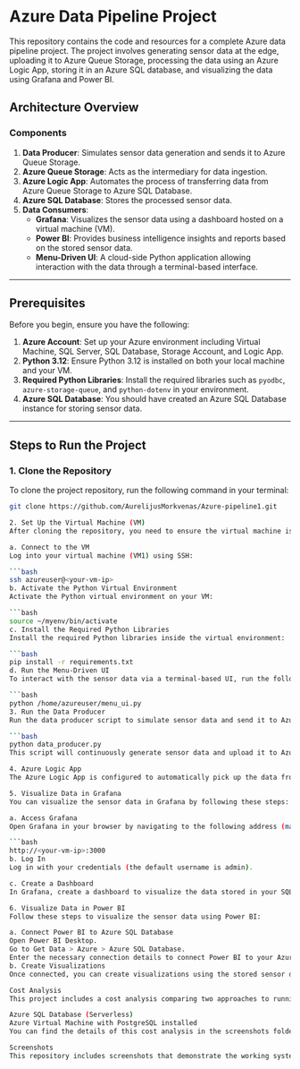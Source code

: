 # Azure Data Pipeline Project

This repository contains the code and resources for a complete Azure data pipeline project. The project involves generating sensor data at the edge, uploading it to Azure Queue Storage, processing the data using an Azure Logic App, storing it in an Azure SQL database, and visualizing the data using Grafana and Power BI.

## Architecture Overview

### Components

1. **Data Producer**: Simulates sensor data generation and sends it to Azure Queue Storage.
2. **Azure Queue Storage**: Acts as the intermediary for data ingestion.
3. **Azure Logic App**: Automates the process of transferring data from Azure Queue Storage to Azure SQL Database.
4. **Azure SQL Database**: Stores the processed sensor data.
5. **Data Consumers**:
   - **Grafana**: Visualizes the sensor data using a dashboard hosted on a virtual machine (VM).
   - **Power BI**: Provides business intelligence insights and reports based on the stored sensor data.
   - **Menu-Driven UI**: A cloud-side Python application allowing interaction with the data through a terminal-based interface.

---

## Prerequisites

Before you begin, ensure you have the following:

1. **Azure Account**: Set up your Azure environment including Virtual Machine, SQL Server, SQL Database, Storage Account, and Logic App.
2. **Python 3.12**: Ensure Python 3.12 is installed on both your local machine and your VM.
3. **Required Python Libraries**: Install the required libraries such as `pyodbc`, `azure-storage-queue`, and `python-dotenv` in your environment.
4. **Azure SQL Database**: You should have created an Azure SQL Database instance for storing sensor data.

---

## Steps to Run the Project

### 1. Clone the Repository

To clone the project repository, run the following command in your terminal:

```bash
git clone https://github.com/AurelijusMorkvenas/Azure-pipeline1.git

2. Set Up the Virtual Machine (VM)
After cloning the repository, you need to ensure the virtual machine is running and set up the necessary dependencies.

a. Connect to the VM
Log into your virtual machine (VM1) using SSH:

```bash
ssh azureuser@<your-vm-ip>
b. Activate the Python Virtual Environment
Activate the Python virtual environment on your VM:

```bash
source ~/myenv/bin/activate
c. Install the Required Python Libraries
Install the required Python libraries inside the virtual environment:

```bash
pip install -r requirements.txt
d. Run the Menu-Driven UI
To interact with the sensor data via a terminal-based UI, run the following command on your VM:

```bash
python /home/azureuser/menu_ui.py
3. Run the Data Producer
Run the data producer script to simulate sensor data and send it to Azure Queue Storage:

```bash
python data_producer.py
This script will continuously generate sensor data and upload it to Azure Queue Storage.

4. Azure Logic App
The Azure Logic App is configured to automatically pick up the data from Azure Queue Storage and ingest it into the Azure SQL Database. You can verify that the data is ingested properly by querying the SQL database.

5. Visualize Data in Grafana
You can visualize the sensor data in Grafana by following these steps:

a. Access Grafana
Open Grafana in your browser by navigating to the following address (make sure the VM is running):

```bash
http://<your-vm-ip>:3000
b. Log In
Log in with your credentials (the default username is admin).

c. Create a Dashboard
In Grafana, create a dashboard to visualize the data stored in your SQL database. Use appropriate visualizations such as time series graphs to display the sensor data.

6. Visualize Data in Power BI
Follow these steps to visualize the sensor data using Power BI:

a. Connect Power BI to Azure SQL Database
Open Power BI Desktop.
Go to Get Data > Azure > Azure SQL Database.
Enter the necessary connection details to connect Power BI to your Azure SQL Database.
b. Create Visualizations
Once connected, you can create visualizations using the stored sensor data. Use charts like line graphs, bar charts, and tables to represent the data effectively.

Cost Analysis
This project includes a cost analysis comparing two approaches to running a 10TB database:

Azure SQL Database (Serverless)
Azure Virtual Machine with PostgreSQL installed
You can find the details of this cost analysis in the screenshots folder of this repository.

Screenshots
This repository includes screenshots that demonstrate the working system, from data generation to data visualization in Grafana, Power BI, and the terminal-based menu-driven UI.